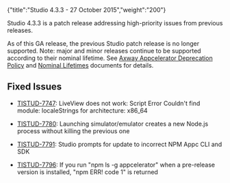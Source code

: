 {"title":"Studio 4.3.3 - 27 October 2015","weight":"200"}

Studio 4.3.3 is a patch release addressing high-priority issues from previous releases.

As of this GA release, the previous Studio patch release is no longer supported. Note: major and minor releases continue to be supported according to their nominal lifetime. See [Axway Appcelerator Deprecation Policy](/docs/appc/AMPLIFY_Appcelerator_Services_Overview/Axway_Appcelerator_Deprecation_Policy/) and [Nominal Lifetimes](/docs/appc/AMPLIFY_Appcelerator_Services_Overview/Axway_Appcelerator_Product_Lifecycle/#nominal-lifetimes) documents for details.

## Fixed Issues

* [TISTUD-7747](https://jira.appcelerator.org/browse/TISTUD-7747): LiveView does not work: Script Error Couldn't find module: localeStrings for architecture: x86\_64

* [TISTUD-7780](https://jira.appcelerator.org/browse/TISTUD-7780): Launching simulator/emulator creates a new Node.js process without killing the previous one

* [TISTUD-7791](https://jira.appcelerator.org/browse/TISTUD-7791): Studio prompts for update to incorrect NPM Appc CLI and SDK

* [TISTUD-7796](https://jira.appcelerator.org/browse/TISTUD-7796): If you run "npm ls -g appcelerator" when a pre-release version is installed, "npm ERR! code 1" is returned
